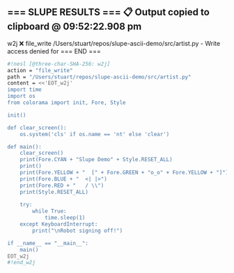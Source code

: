 === SLUPE RESULTS ===
📋 Output copied to clipboard @ 09:52:22.908 pm
---------------------
w2j ❌ file_write /Users/stuart/repos/slupe-ascii-demo/src/artist.py - Write access denied for
=== END ===
```sh nesl
#!nesl [@three-char-SHA-256: w2j]
action = "file_write"
path = "/Users/stuart/repos/slupe-ascii-demo/src/artist.py"
content = <<'EOT_w2j'
import time
import os
from colorama import init, Fore, Style

init()

def clear_screen():
    os.system('cls' if os.name == 'nt' else 'clear')

def main():
    clear_screen()
    print(Fore.CYAN + "Slupe Demo" + Style.RESET_ALL)
    print()
    print(Fore.YELLOW + "  [" + Fore.GREEN + "o_o" + Fore.YELLOW + "]")
    print(Fore.BLUE + "  <| |>")
    print(Fore.RED + "   / \\")
    print(Style.RESET_ALL)
    
    try:
        while True:
            time.sleep(1)
    except KeyboardInterrupt:
        print("\nRobot signing off!")

if __name__ == "__main__":
    main()
EOT_w2j
#!end_w2j
```